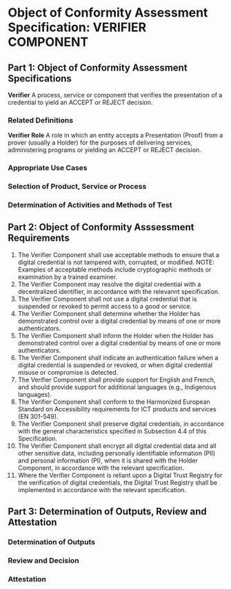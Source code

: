 # Object of Conformity Assessment Specification: VERIFIER COMPONENT

## Part 1: Object of Conformity Assessment Specifications

**Verifier** A process, service or component that verifies the presentation of a credential to yield an ACCEPT or REJECT decision.

### Related Definitions

**Verifier Role** A role in which an entity accepts a Presentation (Proof) from a prover (usually a Holder) for the purposes of delivering services, administering programs or yielding an ACCEPT or REJECT decision.

### Appropriate Use Cases

### Selection of Product, Service or Process

### Determination of Activities and Methods of Test

## Part 2: Object of Conformity Asssessment Requirements

1. The Verifier Component shall use acceptable methods to ensure that a digital credential is not tampered with, corrupted, or modified. NOTE: Examples of acceptable methods include cryptographic methods or examination by a trained examiner.
2. The Verifier Component may resolve the digital credential with a decentralized identifier, in accordance with the relevannt specification.
3. The Verifier Component shall not use a digital credential that is suspended or revoked to permit access to a good or service.
4. The Verifier Component shall determine whether the Holder has demonstrated control over a digital credential by means of one or more authenticators.
5. The Verifier Component shall inform the Holder when the Holder has demonstrated control over a digital credential by means of one or more authenticators.
6. The Verifier Component shall indicate an authentication failure when a digital credential is suspended or revoked, or when digital credential misuse or compromise is detected.
7. The Verifier Component shall provide support for English and French, and should provide support for additional languages (e.g., Indigenous languages).
8. The Verifier Component shall conform to the Harmonized European Standard on Accessibility requirements for ICT products and services (EN 301-549).
9. The Verifier Component shall preserve digital credentials, in accordance with the general characteristics specified in Subsection 4.4 of this Specification.
10. The Verifier Component shall encrypt all digital credential data and all other sensitive data, including personally identifiable information (PII) and personal information (PI), when it is shared with the Holder Component, in accordance with the relevant specification.
11. Where the Verifier Component is reliant upon a Digital Trust Registry for the verification of digital credentials, the Digital Trust Registry shall be implemented in accordance with the relevant specification.

## Part 3: Determination of Outputs, Review and Attestation

### Determination of Outputs

### Review and Decision

### Attestation
